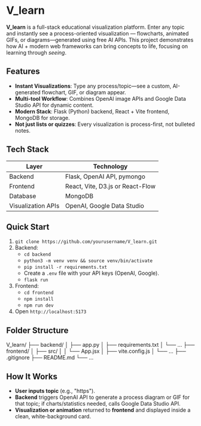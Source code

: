 # V_learn

**V_learn** is a full-stack educational visualization platform. Enter any topic and instantly see a process-oriented visualization — flowcharts, animated GIFs, or diagrams—generated using free AI APIs. This project demonstrates how AI + modern web frameworks can bring concepts to life, focusing on learning through *seeing*.

## Features

- **Instant Visualizations**: Type any process/topic—see a custom, AI-generated flowchart, GIF, or diagram appear.
- **Multi-tool Workflow**: Combines OpenAI image APIs and Google Data Studio API for dynamic content.
- **Modern Stack**: Flask (Python) backend, React + Vite frontend, MongoDB for storage.
- **Not just lists or quizzes**: Every visualization is process-first, not bulleted notes.

## Tech Stack

| Layer      | Technology                |
|------------|---------------------------|
| Backend    | Flask, OpenAI API, pymongo|
| Frontend   | React, Vite, D3.js or React-Flow|
| Database   | MongoDB                   |
| Visualization APIs | OpenAI, Google Data Studio|

## Quick Start

1. `git clone https://github.com/yourusername/V_learn.git`
2. Backend:
   - `cd backend`
   - `python3 -m venv venv && source venv/bin/activate`
   - `pip install -r requirements.txt`
   - Create a `.env` file with your API keys (OpenAI, Google).
   - `flask run`
3. Frontend:
   - `cd frontend`
   - `npm install`
   - `npm run dev`
4. Open `http://localhost:5173`

## Folder Structure
V_learn/ ├── backend/ │ ├── app.py │ ├── requirements.txt │ └── ... ├── frontend/ │ ├── src/ │ │ └── App.jsx │ ├── vite.config.js │ └── ... ├── .gitignore ├── README.md └── ...

## How It Works

- **User inputs topic** (e.g., "https").
- **Backend** triggers OpenAI API to generate a process diagram or GIF for that topic; if charts/statistics needed, calls Google Data Studio API.
- **Visualization or animation** returned to **frontend** and displayed inside a clean, white-background card.

